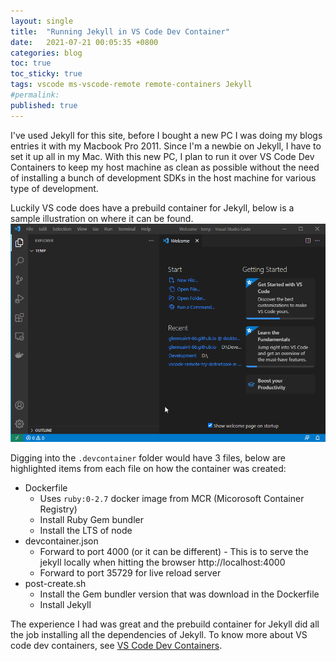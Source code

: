 ```yaml
---
layout: single
title:  "Running Jekyll in VS Code Dev Container"
date:   2021-07-21 00:05:35 +0800
categories: blog
toc: true
toc_sticky: true
tags: vscode ms-vscode-remote remote-containers Jekyll
#permalink:
published: true
---
```

I've used Jekyll for this site, before I bought a new PC I was doing my blogs entries it with my Macbook Pro 2011. Since I'm a newbie on Jekyll, I have to set it up all in my Mac. With this new PC, I plan to run it over VS Code Dev Containers to keep my host machine as clean as possible without the need of installing a bunch of development SDKs in the host machine for various type of development.

Luckily VS code does have a prebuild container for Jekyll, below is a sample illustration on where it can be found.
![vscode jekyll dev container](/assets/images/vscode-jekyll-containers-01.gif)

Digging into the `.devcontainer` folder would have 3 files, below are highlighted items from each file on how the container was created:
* Dockerfile
  * Uses `ruby:0-2.7` docker image from MCR (Micorosoft Container Registry)
  * Install Ruby Gem bundler
  * Install the LTS of node
* devcontainer.json
  * Forward to port 4000 (or it can be different) - This is to serve the jekyll locally when hitting the browser http://localhost:4000
  * Forward to port 35729 for live reload server
* post-create.sh
  * Install the Gem bundler version that was download in the Dockerfile
  * Install Jekyll

The experience I had was great and the prebuild container for Jekyll did all the job installing all the dependencies of Jekyll. To know more about VS code dev containers, see [VS Code Dev Containers](https://code.visualstudio.com/docs/remote/create-dev-container).